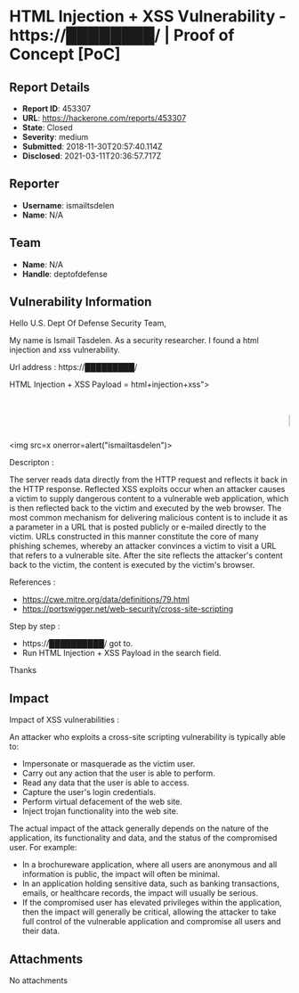 # HTML Injection + XSS Vulnerability - https://████████/ | Proof of Concept [PoC]

## Report Details
- **Report ID**: 453307
- **URL**: https://hackerone.com/reports/453307
- **State**: Closed
- **Severity**: medium
- **Submitted**: 2018-11-30T20:57:40.114Z
- **Disclosed**: 2021-03-11T20:36:57.717Z

## Reporter
- **Username**: ismailtsdelen
- **Name**: N/A

## Team
- **Name**: N/A
- **Handle**: deptofdefense

## Vulnerability Information
Hello U.S. Dept Of Defense Security Team,

My name is Ismail Tasdelen. As a security researcher. I found a html injection and xss vulnerability.

Url address : https://█████████/

HTML Injection + XSS Payload = html+injection+xss"><h1><marquee>Ismail Tasdelen</marquee></h1><img src=x onerror=alert("ismailtasdelen")> 

Descripton :

The server reads data directly from the HTTP request and reflects it back in the HTTP response. Reflected XSS exploits occur when an attacker causes a victim to supply dangerous content to a vulnerable web application, which is then reflected back to the victim and executed by the web browser. The most common mechanism for delivering malicious content is to include it as a parameter in a URL that is posted publicly or e-mailed directly to the victim. URLs constructed in this manner constitute the core of many phishing schemes, whereby an attacker convinces a victim to visit a URL that refers to a vulnerable site. After the site reflects the attacker's content back to the victim, the content is executed by the victim's browser.

References : 
* https://cwe.mitre.org/data/definitions/79.html
* https://portswigger.net/web-security/cross-site-scripting

Step by step :

* https://██████████/ got to.
* Run HTML Injection + XSS Payload in the search field.

Thanks

## Impact

Impact of XSS vulnerabilities :

An attacker who exploits a cross-site scripting vulnerability is typically able to:

  *  Impersonate or masquerade as the victim user.
  * Carry out any action that the user is able to perform.
  * Read any data that the user is able to access.
  * Capture the user's login credentials.
  * Perform virtual defacement of the web site.
  * Inject trojan functionality into the web site.

The actual impact of the attack generally depends on the nature of the application, its functionality and data, and the status of the compromised user. For example:

* In a brochureware application, where all users are anonymous and all information is public, the impact will often be minimal.
* In an application holding sensitive data, such as banking transactions, emails, or healthcare records, the impact will usually be serious.
* If the compromised user has elevated privileges within the application, then the impact will generally be critical, allowing the attacker to take full control of the vulnerable application and compromise all users and their data.

## Attachments
No attachments
